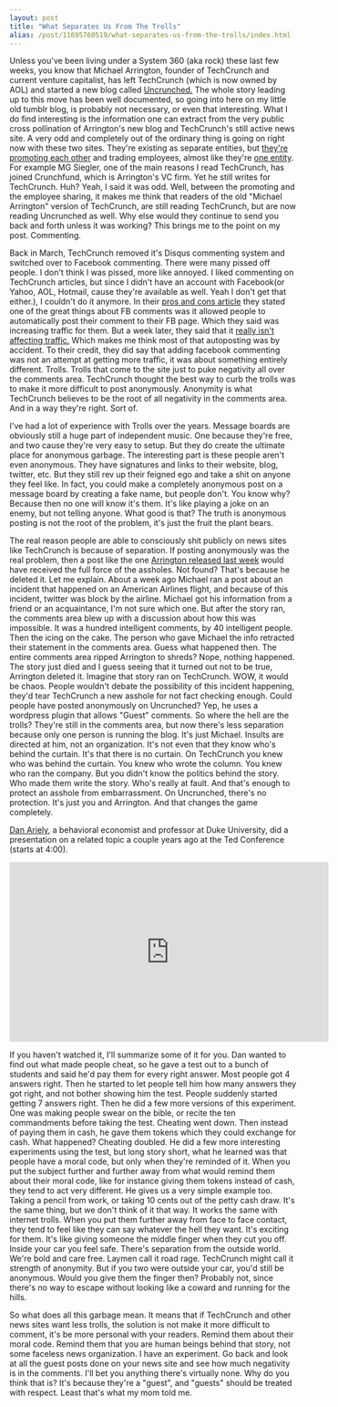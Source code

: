 ```yaml
---
layout: post
title: "What Separates Us From The Trolls"
alias: /post/11695760519/what-separates-us-from-the-trolls/index.html
---
```


Unless you've been living under a System 360 (aka rock) these last few weeks, you know that Michael Arrington, founder of TechCrunch and current venture capitalist, has left TechCrunch (which is now owned by AOL) and started a new blog called <a href="http://uncrunched.com/">Uncrunched.</a> The whole story leading up to this move has been well documented, so going into here on my little old tumblr blog, is probably not necessary, or even that interesting. What I do find interesting is the information one can extract from the very public cross pollination of Arrington's new blog and TechCrunch's still active news site. A very odd and completely out of the ordinary thing is going on right now with these two sites. They're existing as separate entities, but <a href="http://techcrunch.com/2011/09/23/techcrunch-founder-michael-arrington-launches-a-new-blog-uncrunched/"> they're promoting each other</a> and trading employees, almost like they're <a href="http://uncrunched.com/2011/09/29/aol-techcrunch-one-year-anniversary-a-look-back-and-a-look-forward/">one entity</a>. For example MG Siegler, one of the main reasons I read TechCrunch, has joined Crunchfund, which is Arrington's VC firm. Yet he still writes for TechCrunch. Huh? Yeah, I said it was odd. Well, between the promoting and the employee sharing, it makes me think that readers of the old "Michael Arrington" version of TechCrunch, are still reading TechCrunch, but are now reading Uncrunched as well. Why else would they continue to send you back and forth unless it was working? This brings me to the point on my post. Commenting.

Back in March, TechCrunch removed it's Disqus commenting system and switched over to Facebook commenting. There were many pissed off people. I don't think I was pissed, more like annoyed. I liked commenting on TechCrunch articles, but since I didn't have an account with Facebook(or Yahoo, AOL, Hotmail, cause they're available as well. Yeah I don't get that either.), I couldn't do it anymore. In their <a href="http://techcrunch.com/2011/03/01/pros-cons-facebook-comments/">pros and cons article</a> they stated one of the great things about FB comments was it allowed people to automatically post their comment to their FB page. Which they said was increasing traffic for them. But a week later, they said that it <a href="http://techcrunch.com/2011/03/06/techcrunch-facebook-comments/">really isn't affecting traffic.</a> Which makes me think most of that autoposting was by accident. To their credit, they did say that adding facebook commenting was not an attempt at getting more traffic, it was about something entirely different. Trolls. Trolls that come to the site just to puke negativity all over the comments area. TechCrunch thought the best way to curb the trolls was to make it more difficult to post anonymously. Anonymity is what TechCrunch believes to be the root of all negativity in the comments area. And in a way they're right. Sort of.

I've had a lot of experience with Trolls over the years. Message boards are obviously still a huge part of independent music. One because they're free, and two cause they're very easy to setup. But they do create the ultimate place for anonymous garbage. The interesting part is these people aren't even anonymous. They have signatures and links to their website, blog, twitter, etc. But they still rev up their feigned ego and take a shit on anyone they feel like. In fact, you could make a completely anonymous post on a message board by creating a fake name, but people don't. You know why? Because then no one will know it's them. It's like playing a joke on an enemy, but not telling anyone. What good is that? The truth is anonymous posting is not the root of the problem, it's just the fruit the plant bears.

The real reason people are able to consciously shit publicly on news sites like TechCrunch is because of separation. If posting anonymously was the real problem, then a post like the one <a href="http://uncrunched.com/2011/10/13/american-airlines-blocks-twitter-on-troubled-flight/">Arrington released last week</a> would have received the full force of the assholes. Not found? That's because he deleted it. Let me explain. About a week ago Michael ran a post about an incident that happened on an American Airlines flight, and because of this incident, twitter was block by the airline. Michael got his information from a friend or an acquaintance, I'm not sure which one. But after the story ran, the comments area blew up with a discussion about how this was impossible. It was a hundred intelligent comments, by 40 intelligent people. Then the icing on the cake. The person who gave Michael the info retracted their statement in the comments area. Guess what happened then. The entire comments area ripped Arrington to shreds? Nope, nothing happened. The story just died and I guess seeing that it turned out not to be true, Arrington deleted it. Imagine that story ran on TechCrunch. WOW, it would be chaos. People wouldn't debate the possibility of this incident happening, they'd tear TechCrunch a new asshole for not fact checking enough. Could people have posted anonymously on Uncrunched? Yep, he uses a wordpress plugin that allows "Guest" comments. So where the hell are the trolls? They're still in the comments area, but now there's less separation because only one person is running the blog. It's just Michael. Insults are directed at him, not an organization. It's not even that they know who's behind the curtain. It's that there is no curtain. On TechCrunch you knew who was behind the curtain. You knew who wrote the column. You knew who ran the company. But you didn't know the politics behind the story. Who made them write the story. Who's really at fault. And that's enough to protect an asshole from embarrassment. On Uncrunched, there's no protection. It's just you and Arrington. And that changes the game completely.

[Dan Ariely](http://danariely.com), a behavioral economist and professor at Duke University, did a presentation on a related topic a couple years ago at the Ted Conference (starts at 4:00).

<p class="image"><iframe width="560" height="315" src="http://www.youtube.com/embed/nUdsTizSxSI" frameborder="0" allowfullscreen="allowfullscreen"> </iframe></p>

If you haven't watched it, I'll summarize some of it for you. Dan wanted to find out what made people cheat, so he gave a test out to a bunch of students and said he'd pay them for every right answer. Most people got 4 answers right. Then he started to let people tell him how many answers they got right, and not bother showing him the test. People suddenly started getting 7 answers right. Then he did a few more versions of this experiment. One was making people swear on the bible, or recite the ten commandments before taking the test. Cheating went down. Then instead of paying them in cash, he gave them tokens which they could exchange for cash. What happened? Cheating doubled. He did a few more interesting experiments using the test, but long story short, what he learned was that people have a moral code, but only when they're reminded of it. When you put the subject further and further away from what would remind them about their moral code, like for instance giving them tokens instead of cash, they tend to act very different. He gives us a very simple example too. Taking a pencil from work, or taking 10 cents out of the petty cash draw. It's the same thing, but we don't think of it that way. It works the same with internet trolls. When you put them further away from face to face contact, they tend to feel like they can say whatever the hell they want. It's exciting for them. It's like giving someone the middle finger when they cut you off. Inside your car you feel safe. There's separation from the outside world. We're bold and care free. Laymen call it road rage. TechCrunch might call it strength of anonymity. But if you two were outside your car, you'd still be anonymous. Would you give them the finger then? Probably not, since there's no way to escape without looking like a coward and running for the hills.

So what does all this garbage mean. It means that if TechCrunch and other news sites want less trolls, the solution is not make it more difficult to comment, it's be more personal with your readers. Remind them about their moral code. Remind them that you are human beings behind that story, not some faceless news organization. I have an experiment. Go back and look at all the guest posts done on your news site and see how much negativity is in the comments. I'll bet you anything there's virtually none. Why do you think that is? It's because they're a "guest", and "guests" should be treated with respect. Least that's what my mom told me.